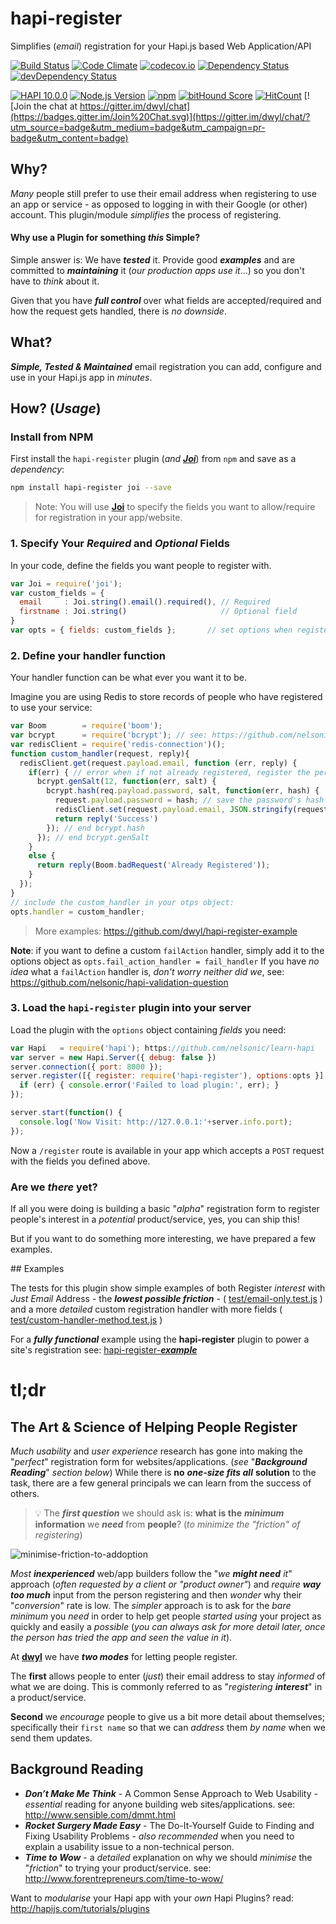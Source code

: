# hapi-register

Simplifies (*email*) registration for your Hapi.js based Web Application/API

[![Build Status](https://travis-ci.org/dwyl/hapi-register.svg?branch=master)](https://travis-ci.org/dwyl/hapi-register)
[![Code Climate](https://codeclimate.com/github/dwyl/hapi-register/badges/gpa.svg)](https://codeclimate.com/github/dwyl/hapi-register)
[![codecov.io](http://codecov.io/github/dwyl/hapi-register/coverage.svg?branch=master)](http://codecov.io/github/dwyl/hapi-register?branch=master)
[![Dependency Status](https://david-dm.org/dwyl/hapi-register.svg)](https://david-dm.org/dwyl/hapi-register)
[![devDependency Status](https://david-dm.org/dwyl/hapi-register/dev-status.svg)](https://david-dm.org/dwyl/hapi-register#info=devDependencies)

[![HAPI 10.0.0](http://img.shields.io/badge/hapi-10.0.0-brightgreen.svg "Latest Hapi.js")](http://hapijs.com)
[![Node.js Version](https://img.shields.io/node/v/hapi-auth-jwt2.svg?style=flat "Node.js 0.12 & 4.0 and io.js latest all supported")](http://nodejs.org/download/)
[![npm](https://img.shields.io/npm/v/hapi-login.svg)](https://www.npmjs.com/package/hapi-login)
[![bitHound Score](https://www.bithound.io/github/dwyl/hapi-auth-jwt2/badges/score.svg)](https://www.bithound.io/github/dwyl/hapi-auth-jwt2)
[![HitCount](https://hitt.herokuapp.com/nelsonic/hapi-register.svg)](https://github.com/dwyl/hapi-register)
[![Join the chat at https://gitter.im/dwyl/chat](https://badges.gitter.im/Join%20Chat.svg)](https://gitter.im/dwyl/chat/?utm_source=badge&utm_medium=badge&utm_campaign=pr-badge&utm_content=badge)


## Why?

*Many* people still prefer to use their email address when registering
to use an app or service - as opposed to logging in with their Google (or other) account.
This plugin/module *simplifies* the process of registering.

#### Why use a Plugin for something *this* Simple?

Simple answer is: We have ***tested*** it. Provide good ***examples*** and are committed
to ***maintaining*** it (*our production apps use it*...) so you don't have to *think* about it.

Given that you have ***full control*** over what fields
are accepted/required and how the request gets handled,
there is *no downside*.

## What?

***Simple, Tested & Maintained*** email registration you
can add, configure and use in your Hapi.js app in *minutes*.


## How? (*Usage*)

### Install from NPM

First install the `hapi-register` plugin
(*and* [***Joi***](https://github.com/hapijs/joi))
from `npm` and save as a *dependency*:

```sh
npm install hapi-register joi --save
```

> Note: You will use
[**Joi**](https://github.com/nelsonic/learn-hapi#validation-with-joi)
to specify the fields you want to allow/require
for registration in your app/website.

### 1. Specify Your *Required* and *Optional* Fields

In your code, define the fields you want people to register with.

```js
var Joi = require('joi');
var custom_fields = {
  email     : Joi.string().email().required(), // Required
  firstname : Joi.string()                     // Optional field
}
var opts = { fields: custom_fields };       // set options when registering the plugin
```

### 2. Define your handler function

Your handler function can be what ever you want it to be.

Imagine you are using Redis to store records of people who have registered to use your service:

```js
var Boom        = require('boom');
var bcrypt      = require('bcrypt'); // see: https://github.com/nelsonic/bcrypt
var redisClient = require('redis-connection')();
function custom_handler(request, reply){
  redisClient.get(request.payload.email, function (err, reply) {
    if(err) { // error when if not already registered, register the person:
      bcrypt.genSalt(12, function(err, salt) {
        bcrypt.hash(req.payload.password, salt, function(err, hash) {
          request.payload.password = hash; // save the password's hash
          redisClient.set(request.payload.email, JSON.stringify(request.payload));
          return reply('Success')
        }); // end bcrypt.hash
      }); // end bcrypt.genSalt
    }
    else {
      return reply(Boom.badRequest('Already Registered'));
    }
  });
}
// include the custom_handler in your otps object:
opts.handler = custom_handler;
```
> More examples: https://github.com/dwyl/hapi-register-example

**Note**: if you want to define a custom `failAction` handler,
simply add it to the options object as
`opts.fail_action_handler = fail_handler`
If you have *no idea* what a `failAction` handler is,
*don't worry neither did we*,
see: https://github.com/nelsonic/hapi-validation-question

### 3. Load the `hapi-register` plugin into your server

Load the plugin with the `options` object containing *fields* you need:

```js
var Hapi   = require('hapi'); https://github.com/nelsonic/learn-hapi
var server = new Hapi.Server({ debug: false })
server.connection({ port: 8000 });
server.register([{ register: require('hapi-register'), options:opts }], function (err) {
  if (err) { console.error('Failed to load plugin:', err); }
});

server.start(function() {
  console.log('Now Visit: http://127.0.0.1:'+server.info.port);
});
```

Now a `/register` route is available in your app which
accepts a `POST` request with the fields you defined above.

### Are we *there* yet?

If all you were doing is building a basic "*alpha*"
registration form to register people's interest in a
*potential* product/service, yes, you can ship this!

But if you want to do something more interesting,
we have prepared a few examples.

## Examples

The tests for this plugin show simple examples
of both Register *interest* with *Just Email* Address - the ***lowest possible friction*** -
( [test/email-only.test.js](https://github.com/dwyl/hapi-register/blob/master/test/email-only.test.js) )
and a more *detailed* custom registration handler with more fields
( [test/custom-handler-method.test.js](https://github.com/dwyl/hapi-register/blob/master/test/custom-handler-method.test.js) )


For a ***fully functional*** example using the **hapi-register**
plugin to power a site's registration see:
[hapi-register-***example***](https://github.com/dwyl/hapi-register-example)

# tl;dr

## The Art & Science of Helping People Register

*Much* *usability* and *user experience* research has gone into making
the "*perfect*" registration form for websites/applications.
(*see* "***Background Reading***" *section below*)
While there is **no** ***one-size fits all*** **solution** to the task,
there are a few general principals we can learn from the success of others.

> :bulb: The ***first question*** we should ask is:
**what is the** ***minimum*** **information** we
***need*** from **people**? (*to minimize the "friction" of registering*)

![minimise-friction-to-addoption](https://cloud.githubusercontent.com/assets/194400/9978113/251295f6-5f19-11e5-8452-ffe9549e07bb.png)

*Most* ***inexperienced*** web/app builders follow the "*we* ***might need*** *it*" approach (*often requested by a client or "product owner"*)
and *require* ***way too much***
input from the person registering and then *wonder* why their "*conversion*"
rate is low. The *simpler* approach is to ask for the *bare minimum*
you *need* in order to help get people *started using* your project as
quickly and easily a *possible* (*you can always ask for more detail later, once the person has tried the app and seen the value in it*).

At [**dwyl**](https://github.com/dwyl) we have ***two modes*** for letting people register.

The **first** allows people to enter (*just*) their
email address to stay *informed* of what we are doing. This is commonly
referred to as "*registering* ***interest***" in a product/service.

**Second** we *encourage* people to give us a bit more detail about themselves;
specifically their `first name` so that we can *address* them *by name*
when we send them updates.

## Background Reading

+ ***Don’t Make Me Think*** - A Common Sense Approach to Web Usability -
*essential* reading for anyone building web sites/applications. see: http://www.sensible.com/dmmt.html
+ ***Rocket Surgery Made Easy*** - The Do-It-Yourself Guide to Finding and Fixing Usability Problems - *also recommended* when you need to
explain a usability issue to a non-technical person.
+ ***Time to Wow*** - a *detailed* explanation on why we should
*minimise* the "*friction*" to trying your product/service. see:
http://www.forentrepreneurs.com/time-to-wow/

Want to *modularise* your Hapi app with your
*own* Hapi Plugins? read: http://hapijs.com/tutorials/plugins
